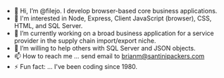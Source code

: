 - 👋 Hi, I’m @filejo. I develop browser-based core business applications.
- 👀 I'm interested in Node, Express, Client JavaScript (browser), CSS, HTML, and SQL Server.
- 🌱 I’m currently working on a broad business application for a service provider in the supply chain import/export niche.
- 💞️ I’m willing to help others with SQL Server and JSON objects.
- 📫 How to reach me ... send email to brianm@santinipackers.com  
- ⚡ Fun fact: ... I've been coding since 1980.

<!---
filejo/filejo is a ✨ special ✨ repository because its `README.md` (this file) appears on your GitHub profile.
You can click the Preview link to take a look at your changes.
--->
